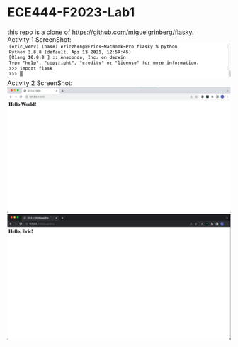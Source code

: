 # ECE444-F2023-Lab1
this repo is a clone of https://github.com/miguelgrinberg/flasky.   
Activity 1 ScreenShot:   
![alt text](activity1.png "Activity 1 ScreenShot")   
Activity 2 ScreenShot:   
![alt text](activity2_1.png "Activity 2 ScreenShot 1")   
![alt text](activity2_2_new.png "Activity 2 ScreenShot 2")   

